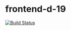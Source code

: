 # frontend-d-19
[![Build Status](https://travis-ci.org/Ogochi/frontend-d-19.svg?branch=master)](https://travis-ci.org/Ogochi/frontend-d-19)
